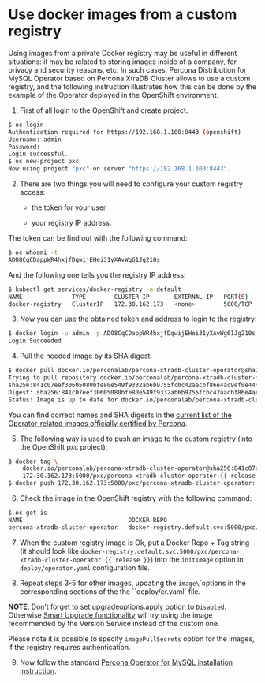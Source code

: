 # Use docker images from a custom registry

Using images from a private Docker registry may be useful in different
situations: it may be related to storing images inside of a company, for
privacy and security reasons, etc. In such cases, Percona Distribution for MySQL
Operator based on Percona XtraDB Cluster allows to use a custom registry, and the following instruction
illustrates how this can be done by the example of the Operator deployed
in the OpenShift environment.


1. First of all login to the OpenShift and create project.

```bash
$ oc login
Authentication required for https://192.168.1.100:8443 (openshift)
Username: admin
Password:
Login successful.
$ oc new-project pxc
Now using project "pxc" on server "https://192.168.1.100:8443".
```


2. There are two things you will need to configure your custom registry
access:


    * the token for your user


    * your registry IP address.

The token can be find out with the following command:

```bash
$ oc whoami -t
ADO8CqCDappWR4hxjfDqwijEHei31yXAvWg61Jg210s
```

And the following one tells you the registry IP address:

```bash
$ kubectl get services/docker-registry -n default
NAME              TYPE        CLUSTER-IP       EXTERNAL-IP   PORT(S)    AGE
docker-registry   ClusterIP   172.30.162.173   <none>        5000/TCP   1d
```


3. Now you can use the obtained token and address to login to the
registry:

```bash
$ docker login -u admin -p ADO8CqCDappWR4hxjfDqwijEHei31yXAvWg61Jg210s 172.30.162.173:5000
Login Succeeded
```


4. Pull the needed image by its SHA digest:

```bash
$ docker pull docker.io/perconalab/percona-xtradb-cluster-operator@sha256:841c07eef30605080bfe80e549f9332ab6b9755fcbc42aacbf86e4ac9ef0e444
Trying to pull repository docker.io/perconalab/percona-xtradb-cluster-operator ...
sha256:841c07eef30605080bfe80e549f9332ab6b9755fcbc42aacbf86e4ac9ef0e444: Pulling from docker.io/perconalab/percona-xtradb-cluster-operator
Digest: sha256:841c07eef30605080bfe80e549f9332ab6b9755fcbc42aacbf86e4ac9ef0e444
Status: Image is up to date for docker.io/perconalab/percona-xtradb-cluster-operator@sha256:841c07eef30605080bfe80e549f9332ab6b9755fcbc42aacbf86e4ac9ef0e444
```

You can find correct names and SHA digests in the
[current list of the Operator-related images officially certified by Percona](images.md#custom-registry-images).


5. The following way is used to push an image to the custom registry
(into the OpenShift pxc project):

```bash
$ docker tag \
    docker.io/perconalab/percona-xtradb-cluster-operator@sha256:841c07eef30605080bfe80e549f9332ab6b9755fcbc42aacbf86e4ac9ef0e444 \
    172.30.162.173:5000/pxc/percona-xtradb-cluster-operator:{{ release }}
$ docker push 172.30.162.173:5000/pxc/percona-xtradb-cluster-operator:{{ release }}
```


6. Check the image in the OpenShift registry with the following command:

```bash
$ oc get is
NAME                              DOCKER REPO                                                            TAGS      UPDATED
percona-xtradb-cluster-operator   docker-registry.default.svc:5000/pxc/percona-xtradb-cluster-operator   {{ release }}     2 hours ago
```


7. When the custom registry image is Ok, put a Docker Repo + Tag string
(it should look like
`docker-registry.default.svc:5000/pxc/percona-xtradb-cluster-operator:{{ release }}`)
into the `initImage` option in `deploy/operator.yaml` configuration file.


8. Repeat steps 3-5 for other images, updating the `image\`\`options in the
corresponding sections of the the \`\`deploy/cr.yaml` file.

**NOTE**: Don’t forget to set [upgradeoptions.apply](operator.md#upgradeoptions-apply)
option to `Disabled`. Otherwise [Smart Upgrade functionality](update.md#operator-update-smartupdates)
will try using the image recommended by the Version Service instead of the
custom one.

Please note it is possible to specify `imagePullSecrets` option for
the images, if the registry requires authentication.


9. Now follow the standard [Percona Operator for MySQL installation instruction](./openshift).
